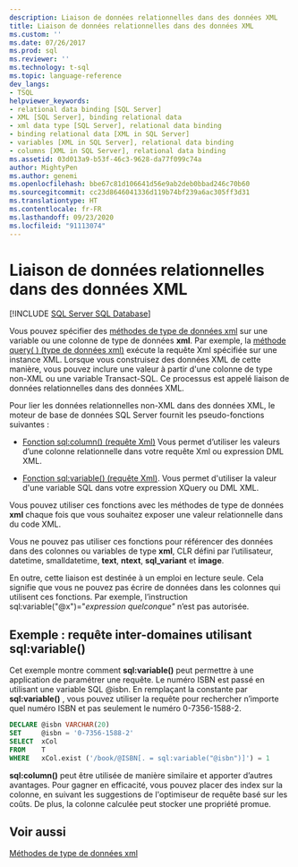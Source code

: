 ```yaml
---
description: Liaison de données relationnelles dans des données XML
title: Liaison de données relationnelles dans des données XML
ms.custom: ''
ms.date: 07/26/2017
ms.prod: sql
ms.reviewer: ''
ms.technology: t-sql
ms.topic: language-reference
dev_langs:
- TSQL
helpviewer_keywords:
- relational data binding [SQL Server]
- XML [SQL Server], binding relational data
- xml data type [SQL Server], relational data binding
- binding relational data [XML in SQL Server]
- variables [XML in SQL Server], relational data binding
- columns [XML in SQL Server], relational data binding
ms.assetid: 03d013a9-b53f-46c3-9628-da77f099c74a
author: MightyPen
ms.author: genemi
ms.openlocfilehash: bbe67c81d106641d56e9ab2deb0bbad246c70b60
ms.sourcegitcommit: cc23d8646041336d119b74bf239a6ac305ff3d31
ms.translationtype: HT
ms.contentlocale: fr-FR
ms.lasthandoff: 09/23/2020
ms.locfileid: "91113074"
---
```

# <a name="binding-relational-data-inside-xml-data"></a>Liaison de données relationnelles dans des données XML
[!INCLUDE [SQL Server SQL Database](../../includes/applies-to-version/sql-asdb.md)]

  Vous pouvez spécifier des [méthodes de type de données xml](../../t-sql/xml/xml-data-type-methods.md) sur une variable ou une colonne de type de données **xml**. Par exemple, la [méthode query&#40; &#41; &#40;type de données xml&#41;](../../t-sql/xml/query-method-xml-data-type.md) exécute la requête Xml spécifiée sur une instance XML. Lorsque vous construisez des données XML de cette manière, vous pouvez inclure une valeur à partir d'une colonne de type non-XML ou une variable Transact-SQL. Ce processus est appelé liaison de données relationnelles dans des données XML.  
  
 Pour lier les données relationnelles non-XML dans des données XML, le moteur de base de données SQL Server fournit les pseudo-fonctions suivantes :  
  
-   [Fonction sql:column&#40;&#41; &#40;requête Xml&#41;](../../xquery/xquery-extension-functions-sql-column.md) Vous permet d’utiliser les valeurs d’une colonne relationnelle dans votre requête Xml ou expression DML XML.  
  
-   [Fonction sql:variable&#40;&#41; &#40;requête Xml&#41;](../../xquery/xquery-extension-functions-sql-variable.md). Vous permet d'utiliser la valeur d'une variable SQL dans votre expression XQuery ou DML XML.  
  
 Vous pouvez utiliser ces fonctions avec les méthodes de type de données **xml** chaque fois que vous souhaitez exposer une valeur relationnelle dans du code XML.  
  
 Vous ne pouvez pas utiliser ces fonctions pour référencer des données dans des colonnes ou variables de type **xml**, CLR défini par l’utilisateur, datetime, smalldatetime, **text**, **ntext**, **sql_variant** et **image**.  
  
 En outre, cette liaison est destinée à un emploi en lecture seule. Cela signifie que vous ne pouvez pas écrire de données dans les colonnes qui utilisent ces fonctions. Par exemple, l’instruction sql:variable("\@x")="*expression quelconque"* n’est pas autorisée.  
  
## <a name="example-cross-domain-query-using-sqlvariable"></a>Exemple : requête inter-domaines utilisant sql:variable()  
 Cet exemple montre comment **sql:variable()** peut permettre à une application de paramétrer une requête. Le numéro ISBN est passé en utilisant une variable SQL @isbn. En remplaçant la constante par **sql:variable()** , vous pouvez utiliser la requête pour rechercher n’importe quel numéro ISBN et pas seulement le numéro 0-7356-1588-2.  
  
```sql
DECLARE @isbn VARCHAR(20)  
SET     @isbn = '0-7356-1588-2'  
SELECT  xCol  
FROM    T  
WHERE   xCol.exist ('/book/@ISBN[. = sql:variable("@isbn")]') = 1  
```  
  
 **sql:column()** peut être utilisée de manière similaire et apporter d’autres avantages. Pour gagner en efficacité, vous pouvez placer des index sur la colonne, en suivant les suggestions de l'optimiseur de requête basé sur les coûts. De plus, la colonne calculée peut stocker une propriété promue.  
  
## <a name="see-also"></a>Voir aussi  
 [Méthodes de type de données xml](../../t-sql/xml/xml-data-type-methods.md)  
  
  
